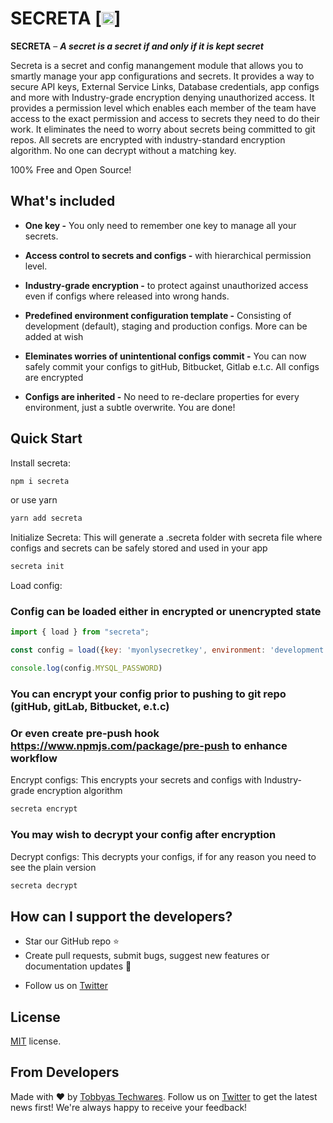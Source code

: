 
# SECRETA [<img src="https://res.cloudinary.com/drtob/image/upload/v1586612535/xnvxpxpqhcddtwpofj7e.png" alt="Secreta" height="20px" />]
<!-- [link:eva] [![npm][badge:license]]() [![Build Status][badge:github-actions]][link:github-actions] [![Coverage Status][badge:coveralls]][link:coveralls] -->


**SECRETA** – ***A secret is a secret if and only if it is kept secret***

<!-- [Documentation][link:doc-homepage] -->

Secreta is a secret and config manangement module that allows you to smartly manage your app configurations and secrets. 
It provides a way to secure API keys, External Service Links, Database credentials, app configs and more with Industry-grade encryption denying unauthorized access.
It provides a permission level which enables each member of the team have access to the exact permission and access to secrets they need to do their work. 
It eliminates the need to worry about secrets being committed to git repos. All secrets are encrypted with industry-standard encryption algorithm. No one can decrypt without a matching key.

100% Free and Open Source!

<!-- ![Kitten Material](https://camo.githubusercontent.com/f0487d92194f3c685213539c53e9784113cd8a4b/68747470733a2f2f692e696d6775722e636f6d2f58384f344748622e706e67) -->

<!-- [<img src="https://i.imgur.com/pYl0trU.jpg">][link:doc-homepage] -->

## What's included

- **One key -** You only need to remember one key to manage all your secrets.

- **Access control to secrets and configs -** with hierarchical permission level.

- **Industry-grade encryption -** to protect against unauthorized access even if configs where released into wrong hands.

- **Predefined environment configuration template -** Consisting of development (default), staging and production configs. More can be added at wish

- **Eleminates worries of unintentional configs commit -** You can now safely commit your configs to gitHub, Bitbucket, Gitlab e.t.c. All configs are encrypted

- **Configs are inherited -** No need to re-declare properties for every environment, just a subtle overwrite. You are done!

## Quick Start

Install secreta:

```bash
npm i secreta
```
or use yarn

```bash
yarn add secreta
```

Initialize Secreta: 
This will generate a .secreta folder with secreta file where configs and secrets can be safely stored and used in your app

```bash
secreta init
```

Load config: 
### Config can be loaded either in encrypted or unencrypted state

```js
import { load } from "secreta";

const config = load({key: 'myonlysecretkey', environment: 'development'});

console.log(config.MYSQL_PASSWORD)

```

### You can encrypt your config prior to pushing to git repo (gitHub, gitLab, Bitbucket, e.t.c)
### Or even create pre-push hook https://www.npmjs.com/package/pre-push to enhance workflow

Encrypt configs: 
This encrypts your secrets and configs with Industry-grade encryption algorithm

```bash
secreta encrypt
```

### You may wish to decrypt your config after encryption

Decrypt configs:
This decrypts your configs, if for any reason you need to see the plain version

```bash
secreta decrypt
```



## How can I support the developers?
- Star our GitHub repo :star:
- Create pull requests, submit bugs, suggest new features or documentation updates :wrench:
<!-- - Read us on [Medium][link:akveo-medium] -->
- Follow us on [Twitter][link:drtobbyas-twitter]
<!-- - Like our page on [Facebook][link:akveo-facebook] -->

## License
[MIT](LICENSE.txt) license.

<!-- ## More from Akveo
- [Eva Icons][link:eva-icons] - 480+ beautiful Open Source icons -->

## From Developers
Made with :heart: by [Tobbyas Techwares][link:tobbyas-techwares-homepage]. Follow us on [Twitter][link:drtobbyas-twitter] to get the latest news first!
We're always happy to receive your feedback!

<!-- [badge:license]: https://img.shields.io/npm/l/react-native-ui-kitten.svg -->
<!-- [badge:github-actions]: https://github.com/akveo/react-native-ui-kitten/workflows/Build/badge.svg
[badge:coveralls]: https://coveralls.io/repos/github/akveo/react-native-ui-kitten/badge.svg?branch=master -->

<!-- [link:eva]: https://hubs.ly/H0n6Dd90 -->
<!-- [link:github-actions]: https://github.com/akveo/react-native-ui-kitten/actions -->
<!-- [link:coveralls]: https://coveralls.io/github/akveo/react-native-ui-kitten?branch=master -->
<!-- [link:doc-homepage]: https://hubs.ly/H0n6CZJ0 -->
<!-- [link:doc-where-start]: https://hubs.ly/H0n6Ddg0 -->
<!-- [link:kitten-tricks]: https://github.com/akveo/kittenTricks -->
<!-- [link:eva-icons]: https://github.com/akveo/eva-icons -->
[link:tobbyas-techwares-homepage]: https://tobbyas.com
<!-- [link:akveo-medium]: https://medium.com/akveo-engineering -->
[link:drtobbyas-twitter]: https://twitter.com/drtobbyas
<!-- [link:akveo-facebook]: https://www.facebook.com/ -->
<!-- [link:ui-kitten-bundles]: https://hubs.ly/H0n6Ddn0 -->
<!-- [link:ui-kitten-bundle-java]: https://hubs.ly/H0n6C-00 -->
<!-- [link:ui-kitten-bundle-dotnet-core]: https://hubs.ly/H0n6C-10 -->
